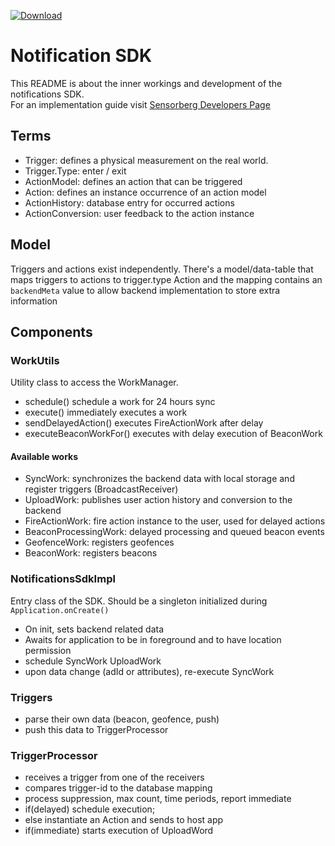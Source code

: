  [ ![Download](https://api.bintray.com/packages/sensorberg/maven/notification-sdk/images/download.svg) ](https://bintray.com/sensorberg/maven/notification-sdk/_latestVersion)

# Notification SDK

This README is about the inner workings and development of the notifications SDK.  
For an implementation guide visit [Sensorberg Developers Page](https://developer.sensorberg.com/en/beacon-management/developers/mobile-sdk/androidv2/)

## Terms

- Trigger: defines a physical measurement on the real world.
- Trigger.Type: enter / exit
- ActionModel: defines an action that can be triggered
- Action: defines an instance occurrence of an action model
- ActionHistory: database entry for occurred actions
- ActionConversion: user feedback to the action instance

## Model

Triggers and actions exist independently.
There's a model/data-table that maps triggers to actions to trigger.type
Action and the mapping contains an `backendMeta` value to allow backend implementation to store extra information

## Components

### WorkUtils

Utility class to access the WorkManager.

- schedule() schedule a work for 24 hours sync
- execute() immediately executes a work
- sendDelayedAction() executes FireActionWork after delay
- executeBeaconWorkFor() executes with delay execution of BeaconWork

#### Available works

- SyncWork: synchronizes the backend data with local storage and register triggers (BroadcastReceiver)
- UploadWork: publishes user action history and conversion to the backend
- FireActionWork: fire action instance to the user, used for delayed actions
- BeaconProcessingWork: delayed processing and queued beacon events
- GeofenceWork: registers geofences
- BeaconWork: registers beacons

### NotificationsSdkImpl

Entry class of the SDK. Should be a singleton initialized during `Application.onCreate()`

- On init, sets backend related data
- Awaits for application to be in foreground and to have location permission
- schedule SyncWork UploadWork
- upon data change (adId or attributes), re-execute SyncWork

### Triggers

- parse their own data (beacon, geofence, push)
- push this data to TriggerProcessor

### TriggerProcessor

- receives a trigger from one of the receivers
- compares trigger-id to the database mapping
- process suppression, max count, time periods, report immediate
- if(delayed) schedule execution;
- else instantiate an Action and sends to host app
- if(immediate) starts execution of UploadWord